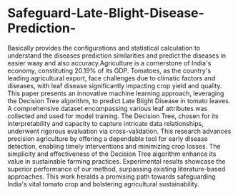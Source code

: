 # Safeguard-Late-Blight-Disease-Prediction-
Basically provides the configurations and statistical calculation to understand the diseases prediction similarities and predict the diseases in easier waay and also accuracy.Agriculture is a cornerstone of India's economy, constituting 20.19% of its GDP. Tomatoes, as the 
country's leading agricultural export, face challenges due to climatic factors and diseases, with leaf 
disease significantly impacting crop yield and quality. This paper presents an innovative machine 
learning approach, leveraging the Decision Tree algorithm, to predict Late Blight Disease in tomato 
leaves. A comprehensive dataset encompassing various leaf attributes was collected and used for model 
training. The Decision Tree, chosen for its interpretability and capacity to capture intricate data 
relationships, underwent rigorous evaluation via cross-validation. This research advances precision 
agriculture by offering a dependable tool for early disease detection, enabling timely interventions and 
minimizing crop losses. The simplicity and effectiveness of the Decision Tree algorithm enhance its value 
in sustainable farming practices. Experimental results showcase the superior performance of our method, 
surpassing existing literature-based approaches. This work heralds a promising path towards 
safeguarding India's vital tomato crop and bolstering agricultural sustainability.

